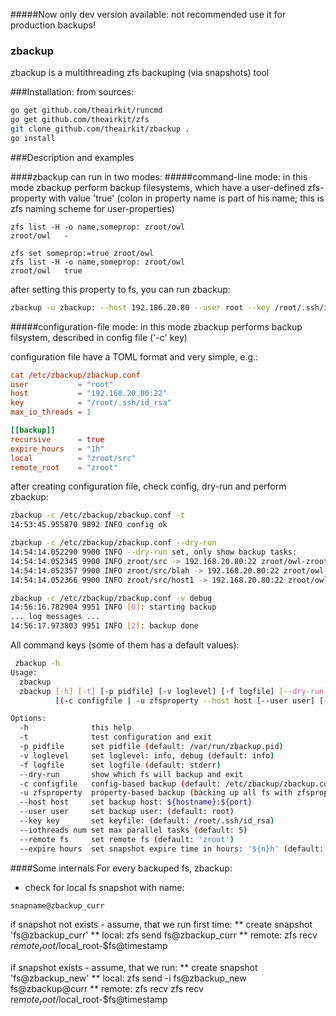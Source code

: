#####Now only dev version available: not recommended use it for production backups!

### zbackup

zbackup is a multithreading zfs backuping (via snapshots) tool


###Installation:
from sources:
```bash
go get github.com/theairkit/runcmd
go get github.com/theairkit/zfs
git clone github.com/theairkit/zbackup .
go install
```


###Description and examples

####zbackup can run in two modes:
#####command-line mode:
in this mode zbackup perform backup filesystems,
which have a user-defined zfs-property with value 'true'
(colon in property name is part of his name;
this is zfs naming scheme for user-properties)
```
zfs list -H -o name,someprop: zroot/owl                 
zroot/owl   -

zfs set someprop:=true zroot/owl
zfs list -H -o name,someprop: zroot/owl
zroot/owl   true
```

after setting this property to fs, you can run zbackup:
```bash
zbackup -u zbackup: --host 192.186.20.80 --user root --key /root/.ssh/id_rsa
```

#####configuration-file mode:
in this mode zbackup performs backup filsystem, described in
config file ('-c' key)

configuration file have a TOML format and very simple, e.g.:
```toml
cat /etc/zbackup/zbackup.conf 
user           = "root"
host           = "192.168.20.80:22"
key            = "/root/.ssh/id_rsa"
max_io_threads = 1

[[backup]]
recursive      = true
expire_hours   = "1h"
local          = "zroot/src"
remote_root    = "zroot"
```

after creating configuration file, check config, dry-run and perform zbackup:
```bash
zbackup -c /etc/zbackup/zbackup.conf -t
14:53:45.955870 9892 INFO config ok

zbackup -c /etc/zbackup/zbackup.conf --dry-run
14:54:14.052290 9900 INFO --dry-run set, only show backup tasks:
14:54:14.052345 9900 INFO zroot/src -> 192.168.20.80:22 zroot/owl-zroot-src
14:54:14.052357 9900 INFO zroot/src/blah -> 192.168.20.80:22 zroot/owl-zroot-src-blah
14:54:14.052366 9900 INFO zroot/src/host1 -> 192.168.20.80:22 zroot/owl-zroot-src-host1

zbackup -c /etc/zbackup/zbackup.conf -v debug
14:56:16.782904 9951 INFO [0]: starting backup
... log messages ...
14:56:17.973803 9951 INFO [2]: backup done
```

All command keys (some of them has a default values):
```bash
 zbackup -h
Usage:
  zbackup
  zbackup [-h] [-t] [-p pidfile] [-v loglevel] [-f logfile] [--dry-run]
          [(-c configfile | -u zfsproperty --host host [--user user] [--key key] [--iothreads num] [--remote fs] [--expire hours])]

Options:
  -h              this help
  -t              test configuration and exit
  -p pidfile      set pidfile (default: /var/run/zbackup.pid)
  -v loglevel     set loglevel: info, debug (default: info)
  -f logfile      set logfile (default: stderr)
  --dry-run       show which fs will backup and exit
  -c configfile   config-based backup (default: /etc/zbackup/zbackup.conf)
  -u zfsproperty  property-based backup (backing up all fs with zfsproperty)
  --host host     set backup host: ${hostname}:${port}
  --user user     set backup user: (default: root)
  --key key       set keyfile: (default: /root/.ssh/id_rsa)
  --iothreads num set max parallel tasks (default: 5)
  --remote fs     set remote fs (default: 'zroot')
  --expire hours  set snapshot expire time in hours: '${n}h' (default: 24h)
```

####Some internals
For every backuped fs, zbackup:
* check for local fs snapshot with name:
```bash
snapname@zbackup_curr
```
if snapshot not exists - assume, that we run first time:
** create snapshot 'fs@zbackup_curr'
** local: zfs send fs@zbackup_curr
** remote: zfs recv $remote_root/$local_root-$fs@timestamp

if snapshot exists - assume, that we run:
** create snapshot 'fs@zbackup_new'
** local: zfs send -i fs@zbackup_new fs@zbackup@curr
** remote: zfs recv zfs recv $remote_root/$local_root-$fs@timestamp
